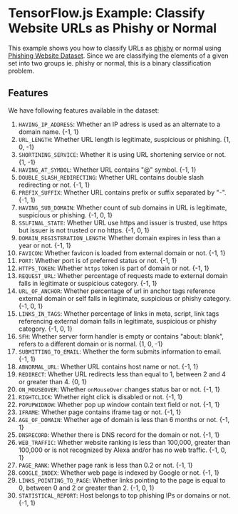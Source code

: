 # TensorFlow.js Example: Classify Website URLs as Phishy or Normal

This example shows you how to classify URLs as [phishy](https://en.wikipedia.org/wiki/Phishing) or normal using [Phishing Website Dataset](http://eprints.hud.ac.uk/id/eprint/24330/6/MohammadPhishing14July2015.pdf). Since we are classifying the elements of a given set into two groups ie. phishy or normal, this is a binary classification problem.

## Features

We have following features available in the dataset:

1. `HAVING_IP_ADDRESS`: Whether an IP adress is used as an alternate to a domain name. {-1, 1}
2. `URL_LENGTH`: Whether URL length is legitimate, suspicious or phishing. {1, 0, -1}
3. `SHORTINING_SERVICE`: Whether it is using URL shortening service or not. {1, -1}
4. `HAVING_AT_SYMBOL`: Whether URL contains "@" symbol. {-1, 1}
5. `DOUBLE_SLASH_REDIRECTING`: Whether URL contains double slash redirecting or not. {-1, 1}
6. `PREFIX_SUFFIX`: Whether URL contains prefix or suffix separated by "-". {-1, 1}
7. `HAVING_SUB_DOMAIN`: Whether count of sub domains in URL is legitimate, suspicious or phishing. {-1, 0, 1}
8. `SSLFINAL_STATE`: Whether URL use https and issuer is trusted, use https but issuer is not trusted or no https. {-1, 0, 1}
9. `DOMAIN_REGISTERATION_LENGTH`: Whether domain expires in less than a year or not. {-1, 1}
10. `FAVICON`: Whether favicon is loaded from external domain or not. {-1, 1}
11. `PORT`: Whether port is of preferred status or not. {-1, 1}
12. `HTTPS_TOKEN`: Whether `https` token is part of domain or not. {-1, 1}
13. `REQUEST_URL`: Whether percentage of requests made to external domain falls in legitimate or suspicious category. {-1, 1}
14. `URL_OF_ANCHOR`: Whether percentage of url in anchor tags reference external domain or self falls in legitimate, suspicious or phishy category. {-1, 0, 1}
15. `LINKS_IN_TAGS`: Whether percentage of links in meta, script, link tags referencing external domain falls in legitimate, suspicious or phishy category. {-1, 0, 1}
16. `SFH`: Whether server form handler is empty or contains "about: blank", refers to a different domain or is normal. {1, 0, -1}
17. `SUBMITTING_TO_EMAIL`: Whether the form submits information to email. {-1, 1}
18. `ABNORMAL_URL`: Whether URL contains host name or not. {-1, 1}
19. `REDIRECT`: Whether URL redirects less than equal to 1, between 2 and 4 or greater than 4. {0, 1}
20. `ON_MOUSEOVER`: Whether `onMouseOver` changes status bar or not. {-1, 1}
21. `RIGHTCLICK`: Whether right click is disabled or not. {-1, 1}
22. `POPUPWIDNOW`: Whether pop up window contain text field or not. {-1, 1}
23. `IFRAME`: Whether page contains iframe tag or not. {-1, 1}
24. `AGE_OF_DOMAIN`: Whether age of domain is less than 6 months or not. {-1, 1}
25. `DNSRECORD`: Whether there is DNS record for the domain or not. {-1, 1}
26. `WEB_TRAFFIC`: Whether website ranking is less than 100,000, greater than 100,000 or is not recognized by Alexa and/or has no web traffic. {-1, 0, 1}
27. `PAGE_RANK`: Whether page rank is less than 0.2 or not. {-1, 1}
28. `GOOGLE_INDEX`: Whether web page is indexed by Google or not. {-1, 1}
29. `LINKS_POINTING_TO_PAGE`: Whether links pointing to the page is equal to 0, between 0 and 2 or greater than 2. {-1, 0, 1}
30. `STATISTICAL_REPORT`: Host belongs to top phishing IPs or domains or not. {-1, 1}
